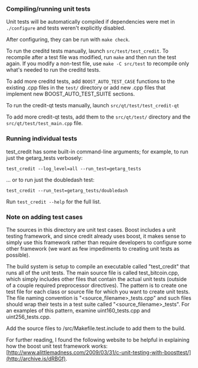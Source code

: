 ### Compiling/running unit tests

Unit tests will be automatically compiled if dependencies were met in `./configure`
and tests weren't explicitly disabled.

After configuring, they can be run with `make check`.

To run the creditd tests manually, launch `src/test/test_credit`. To recompile
after a test file was modified, run `make` and then run the test again. If you
modify a non-test file, use `make -C src/test` to recompile only what's needed
to run the creditd tests.

To add more creditd tests, add `BOOST_AUTO_TEST_CASE` functions to the existing
.cpp files in the `test/` directory or add new .cpp files that
implement new BOOST_AUTO_TEST_SUITE sections.

To run the credit-qt tests manually, launch `src/qt/test/test_credit-qt`

To add more credit-qt tests, add them to the `src/qt/test/` directory and
the `src/qt/test/test_main.cpp` file.

### Running individual tests

test_credit has some built-in command-line arguments; for
example, to run just the getarg_tests verbosely:

    test_credit --log_level=all --run_test=getarg_tests

... or to run just the doubledash test:

    test_credit --run_test=getarg_tests/doubledash

Run `test_credit --help` for the full list.

### Note on adding test cases

The sources in this directory are unit test cases.  Boost includes a
unit testing framework, and since credit already uses boost, it makes
sense to simply use this framework rather than require developers to
configure some other framework (we want as few impediments to creating
unit tests as possible).

The build system is setup to compile an executable called "test_credit"
that runs all of the unit tests.  The main source file is called
test_bitcoin.cpp, which simply includes other files that contain the
actual unit tests (outside of a couple required preprocessor
directives).  The pattern is to create one test file for each class or
source file for which you want to create unit tests.  The file naming
convention is "<source_filename>_tests.cpp" and such files should wrap
their tests in a test suite called "<source_filename>_tests".  For an
examples of this pattern, examine uint160_tests.cpp and
uint256_tests.cpp.

Add the source files to /src/Makefile.test.include to add them to the build.

For further reading, I found the following website to be helpful in
explaining how the boost unit test framework works:
[http://www.alittlemadness.com/2009/03/31/c-unit-testing-with-boosttest/](http://archive.is/dRBGf).
